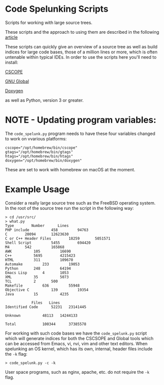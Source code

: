# Code Spelunking Scripts
Scripts for working with large source trees.

These scripts and the approach to using them are described in the
following [article](https://queue.acm.org/detail.cfm?id=945136)

These scripts can quickly give an overview of a source tree as well as
build indices for large code bases, those of a million lines or more,
which is often untenable within typical IDEs.  In order to use the
scripts here you'll need to install:

[CSCOPE](https://cscope.sourceforge.net)

[GNU Global](https://www.gnu.org/software/global/)

[Doxygen](https://www.doxygen.nl)

as well as Python, version 3 or greater.

# NOTE - Updating program variables:

The `code_spelunk.py` program needs to have these four variables
changed to work on vvarious platforms:

```
cscope="/opt/homebrew/bin/cscope"
gtags="/opt/homebrew/bin/gtags"
htags="/opt/homebrew/bin/htags"
doxygen="/opt/homebrew/bin/doxygen"
```

These are set to work with homebrew on macOS at the moment.

# Example Usage

Consider a really large source tree such as the FreeBSD operating system.  In the root of the source tree run the script in
the following way:

```
> cd /usr/src/
> what.py 
Type		Number		Lines
PHP include 		 458 		 94763
C 		 20094 		 12623630
C or C++ Header Files 		 18259 		 5051571
Shell Script 		 5455 		 694420
M4 		 542 		 165868
AWK 		 105 		 16690
C++ 		 5695 		 4215423
HTML 		 311 		 109670
Automake 		 233 		 19053
Python 		 248 		 64194
Emacs Lisp 		 4 		 1053
XML 		 35 		 5073
TCL 		 2 		 500
Makefile 		 636 		 55948
Objective C 		 139 		 19354
Java 		 15 		 4235

			Files	Lines
Identified Code		 52231 	 23141445

Unknown			 48113 	 14244133

Total			 100344 	 37385578
```

For working with such code bases we have the `code_spelunk.py` script
which will generate indices for both the CSCSOPE and Global tools
which can be accessed from Emacs, vi, nvi, vim and other text editors.
When spelunking an OS kernel, which has its own, internal, header
files include the `-k` flag:

```
> code_spelunk.py -c -k
```

User space programs, such as nginx, apache, etc. do not require the
`-k` flag.


